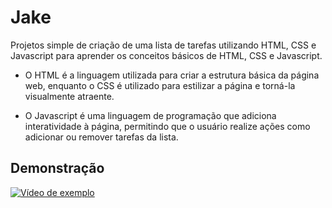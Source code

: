 
# Jake

Projetos simple de criação de uma lista de tarefas utilizando HTML, CSS e Javascript para aprender os conceitos básicos de HTML, CSS e Javascript.

+ O HTML é a linguagem utilizada para criar a estrutura básica da página web, enquanto o CSS é utilizado para estilizar a página e torná-la visualmente atraente. 

+ O Javascript é uma linguagem de programação que adiciona interatividade à página, permitindo que o usuário realize ações como adicionar ou remover tarefas da lista.
## Demonstração

[![Vídeo de exemplo](https://logosmarcas.net/wp-content/uploads/2020/04/YouTube-Logo.png)](https://youtu.be/IgipWW2NA2Y)

